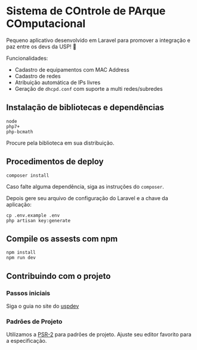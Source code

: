 # Sistema de COntrole de PArque COmputacional

Pequeno aplicativo desenvolvido em Laravel para promover a integração e paz entre os devs da USP! :penguin:

Funcionalidades:
 - Cadastro de equipamentos com MAC Address
 - Cadastro de redes
 - Atribuição automática de IPs livres
 - Geração de `dhcpd.conf` com suporte a multi redes/subredes

## Instalação de bibliotecas e dependências

    node
    php7+
    php-bcmath

Procure pela biblioteca em sua distribuição.

## Procedimentos de deploy
 
    composer install

Caso falte alguma dependência, siga as instruções do `composer`.

Depois gere seu arquivo de configuração do Laravel e a chave da aplicação:

    cp .env.example .env
    php artisan key:generate

## Compile os assests com npm

    npm install  
    npm run dev

## Contribuindo com o projeto

### Passos iniciais

Siga o guia no site do [uspdev](https://uspdev.github.io/contribua)

### Padrões de Projeto

Utilizamos a [PSR-2](https://www.php-fig.org/psr/psr-2/) para padrões de projeto. Ajuste seu editor favorito para a especificação.
